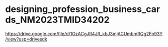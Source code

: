 # designing_profession_business_cards_NM2023TMID34202
https://drive.google.com/file/d/1OzACgJR4JR_kbJ3mjACUmbmRQg2Fp93Y/view?usp=drivesdk
